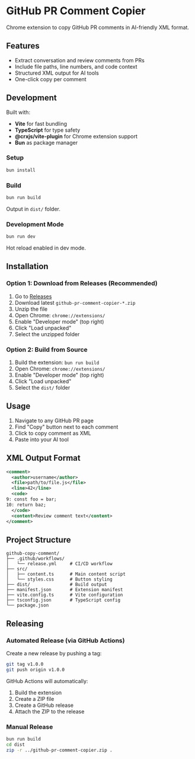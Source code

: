 # GitHub PR Comment Copier

Chrome extension to copy GitHub PR comments in AI-friendly XML format.

## Features

- Extract conversation and review comments from PRs
- Include file paths, line numbers, and code context
- Structured XML output for AI tools
- One-click copy per comment

## Development

Built with:
- **Vite** for fast bundling
- **TypeScript** for type safety
- **@crxjs/vite-plugin** for Chrome extension support
- **Bun** as package manager

### Setup

```bash
bun install
```

### Build

```bash
bun run build
```

Output in `dist/` folder.

### Development Mode

```bash
bun run dev
```

Hot reload enabled in dev mode.

## Installation

### Option 1: Download from Releases (Recommended)

1. Go to [Releases](../../releases)
2. Download latest `github-pr-comment-copier-*.zip`
3. Unzip the file
4. Open Chrome: `chrome://extensions/`
5. Enable "Developer mode" (top right)
6. Click "Load unpacked"
7. Select the unzipped folder

### Option 2: Build from Source

1. Build the extension: `bun run build`
2. Open Chrome: `chrome://extensions/`
3. Enable "Developer mode" (top right)
4. Click "Load unpacked"
5. Select the `dist/` folder

## Usage

1. Navigate to any GitHub PR page
2. Find "Copy" button next to each comment
3. Click to copy comment as XML
4. Paste into your AI tool

## XML Output Format

```xml
<comment>
  <author>username</author>
  <file>path/to/file.js</file>
  <line>42</line>
  <code>
9: const foo = bar;
10: return baz;
  </code>
  <content>Review comment text</content>
</comment>
```

## Project Structure

```
github-copy-comment/
├── .github/workflows/
│   └── release.yml     # CI/CD workflow
├── src/
│   ├── content.ts      # Main content script
│   └── styles.css      # Button styling
├── dist/               # Build output
├── manifest.json       # Extension manifest
├── vite.config.ts      # Vite configuration
├── tsconfig.json       # TypeScript config
└── package.json
```

## Releasing

### Automated Release (via GitHub Actions)

Create a new release by pushing a tag:

```bash
git tag v1.0.0
git push origin v1.0.0
```

GitHub Actions will automatically:
1. Build the extension
2. Create a ZIP file
3. Create a GitHub release
4. Attach the ZIP to the release

### Manual Release

```bash
bun run build
cd dist
zip -r ../github-pr-comment-copier.zip .
```
